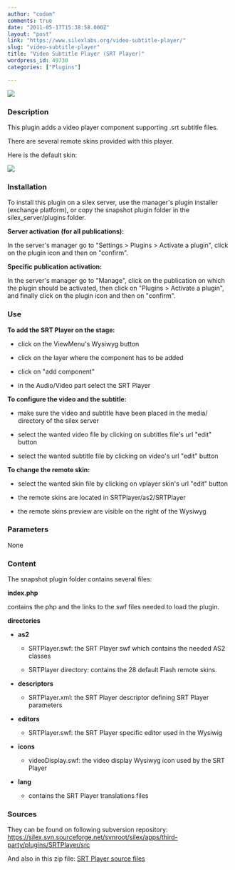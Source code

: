 ```yaml
---
author: "codam"
comments: true
date: "2011-05-17T15:38:58.000Z"
layout: "post"
link: "https://www.silexlabs.org/video-subtitle-player/"
slug: "video-subtitle-player"
title: "Video Subtitle Player (SRT Player)"
wordpress_id: 49730
categories: ["Plugins"]

---
```

[![](https://www.silexlabs.org/wp-content/uploads/2011/05/plugin1.png)](https://www.silexlabs.org/?attachment_id=49739)


### **Description**







This plugin adds a video player component supporting .srt subtitle files.




There are several remote skins provided with this player.




Here is the default skin:




[![](https://www.silexlabs.org/wp-content/uploads/2011/05/SRTPlayerPreviewHQ.png)](https://www.silexlabs.org/?attachment_id=49748)




<!-- more -->




### Installation




To install this plugin on a silex server, use the manager's plugin installer (exchange platform), or copy the snapshot plugin folder in the silex_server/plugins folder.







**Server activation (for all publications):**




In the server's manager go to "Settings > Plugins > Activate a plugin", click on the plugin icon and then on "confirm".







**Specific publication activation:**




In the server's manager go to "Manage", click on the publication on which the plugin should be activated, then click on "Plugins > Activate a plugin", and finally click on the plugin icon and then on "confirm".







### Use




**To add the SRT Player on the stage:**









  * click on the ViewMenu's Wysiwyg button


  * click on the layer where the component has to be added


  * click on "add component"


  * in the Audio/Video part select the SRT Player










**To configure the video and the subtitle:**









  * make sure the video and subtitle have been placed in the media/ directory of the silex server


  * select the wanted video file by clicking on subtitles file's url "edit" button


  * select the wanted subtitle file by clicking on video's url "edit" button










**To change the remote skin:**









  * select the wanted skin file by clicking on vplayer skin's url "edit" button


  * the remote skins are located in SRTPlayer/as2/SRTPlayer


  * the remote skins preview are visible on the right of the Wysiwyg







### Parameters




None




### Content




The snapshot plugin folder contains several files:




**index.php**




contains the php and the links to the swf files needed to load the plugin.







**directories**









  * **as2**


    * SRTPlayer.swf: the SRT Player swf which contains the needed AS2 classes


    * SRTPlayer directory: contains the 28 default Flash remote skins.















  * **descriptors**


    * SRTPlayer.xml: the SRT Player descriptor defining SRT Player parameters















  * **editors**


    * SRTPlayer.swf: the SRT Player specific editor used in the Wysiwig















  * **icons**


    * videoDisplay.swf: the video display Wysiwyg icon used by the SRT Player















  * **lang**


    * contains the SRT Player translations files
















### Sources




They can be found on following subversion repository: https://silex.svn.sourceforge.net/svnroot/silex/apps/third-party/plugins/SRTPlayer/src




And also in this zip file: [SRT Player source files](https://www.silexlabs.org/?attachment_id=55851)








